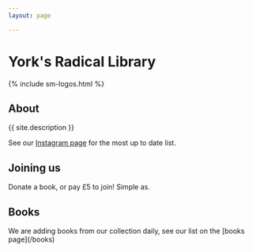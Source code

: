 ```yaml
---
layout: page

---
```

# York's Radical Library

{% include sm-logos.html %}

## About

{{ site.description }}

See our [Instagram page](https://instagram.com/%7B%7Bsite.instagram%7D%7D)
for the most up to date list.

## Joining us

Donate a book, or pay £5 to join! Simple as.

## Books

We are adding books from our collection daily, see our list on the \[books page\](/books)